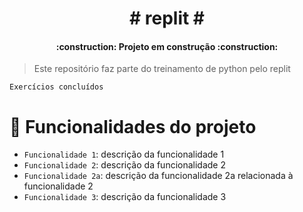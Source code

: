 <h1 align="center"># replit #</h1>

<h4 align="center"> 
    :construction:  Projeto em construção  :construction:
</h4>

> Este repositório faz parte do treinamento de python pelo replit

```
Exercícios concluídos
```

# :hammer: Funcionalidades do projeto

- `Funcionalidade 1`: descrição da funcionalidade 1
- `Funcionalidade 2`: descrição da funcionalidade 2
- `Funcionalidade 2a`: descrição da funcionalidade 2a relacionada à funcionalidade 2
- `Funcionalidade 3`: descrição da funcionalidade 3
